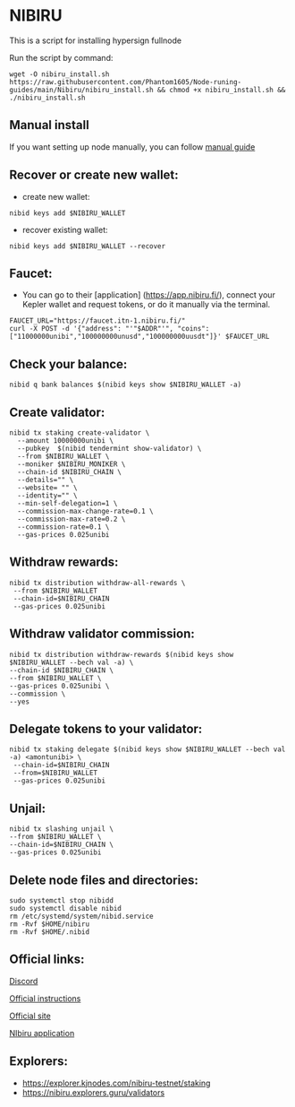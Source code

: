 # NIBIRU
This is a script for installing hypersign fullnode

Run the script by command:
```
wget -O nibiru_install.sh https://raw.githubusercontent.com/Phantom1605/Node-runing-guides/main/Nibiru/nibiru_install.sh && chmod +x nibiru_install.sh && ./nibiru_install.sh
```
## Manual install
If you want setting up node manually, you can follow [manual guide](https://github.com/Phantom1605/Node-runing-guides/blob/main/Nibiru/Nibiru-Testnet.md)

## Recover or create new wallet:
* create new wallet:
```
nibid keys add $NIBIRU_WALLET
```
* recover existing wallet:
```
nibid keys add $NIBIRU_WALLET --recover
```
## Faucet:
* You can go to their [application] (https://app.nibiru.fi/), connect your Kepler wallet and request tokens, or do it manually via the terminal.
```
FAUCET_URL="https://faucet.itn-1.nibiru.fi/"
curl -X POST -d '{"address": "'"$ADDR"'", "coins": ["11000000unibi","100000000unusd","100000000uusdt"]}' $FAUCET_URL
```
## Check your balance:
```
nibid q bank balances $(nibid keys show $NIBIRU_WALLET -a)
```
## Create validator:
```
nibid tx staking create-validator \
  --amount 10000000unibi \
  --pubkey  $(nibid tendermint show-validator) \
  --from $NIBIRU_WALLET \
  --moniker $NIBIRU_MONIKER \
  --chain-id $NIBIRU_CHAIN \
  --details="" \
  --website= "" \
  --identity="" \
  --min-self-delegation=1 \
  --commission-max-change-rate=0.1 \
  --commission-max-rate=0.2 \
  --commission-rate=0.1 \
  --gas-prices 0.025unibi
```
## Withdraw rewards:
```
nibid tx distribution withdraw-all-rewards \
 --from $NIBIRU_WALLET
 --chain-id=$NIBIRU_CHAIN
 --gas-prices 0.025unibi
```
## Withdraw validator commission:
```
nibid tx distribution withdraw-rewards $(nibid keys show $NIBIRU_WALLET --bech val -a) \
--chain-id $NIBIRU_CHAIN \
--from $NIBIRU_WALLET \
--gas-prices 0.025unibi \
--commission \
--yes
```
## Delegate tokens to your validator:
```
nibid tx staking delegate $(nibid keys show $NIBIRU_WALLET --bech val -a) <amontunibi> \
 --chain-id=$NIBIRU_CHAIN
 --from=$NIBIRU_WALLET
 --gas-prices 0.025unibi
```
## Unjail:
```
nibid tx slashing unjail \
--from $NIBIRU_WALLET \
--chain-id=$NIBIRU_CHAIN \
--gas-prices 0.025unibi
```
## Delete node files and directories:
```
sudo systemctl stop nibidd
sudo systemctl disable nibid
rm /etc/systemd/system/nibid.service
rm -Rvf $HOME/nibiru
rm -Rvf $HOME/.nibid
```
## Official links:

[Discord](https://discord.gg/nibiru)

[Official instructions](https://docs.nibiru.fi/)

[Official site](https://nibiru.fi/)

[NIbiru application](https://app.nibiru.fi/)

## Explorers:
- https://explorer.kjnodes.com/nibiru-testnet/staking
- https://nibiru.explorers.guru/validators
